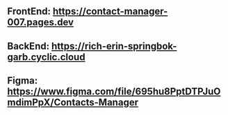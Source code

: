 ## FrontEnd: https://contact-manager-007.pages.dev
## BackEnd: https://rich-erin-springbok-garb.cyclic.cloud

## Figma: https://www.figma.com/file/695hu8PptDTPJuOmdimPpX/Contacts-Manager

<!-- -------------------------------------------------------------- -->
